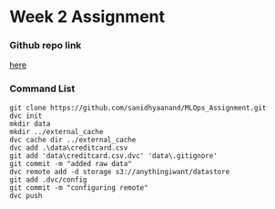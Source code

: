 # Week 2 Assignment
### Github repo link
[here](https://github.com/sanidhyaanand/MLOps_Assignment)
### Command List
```shell
git clone https://github.com/sanidhyaanand/MLOps_Assignment.git
dvc init
mkdir data
mkdir ../external_cache
dvc cache dir ../external_cache
dvc add .\data\creditcard.csv
git add 'data\creditcard.csv.dvc' 'data\.gitignore'
git commit -m "added raw data"
dvc remote add -d storage s3://anythingiwant/datastore
git add .dvc/config
git commit -m "configuring remote"
dvc push
```
